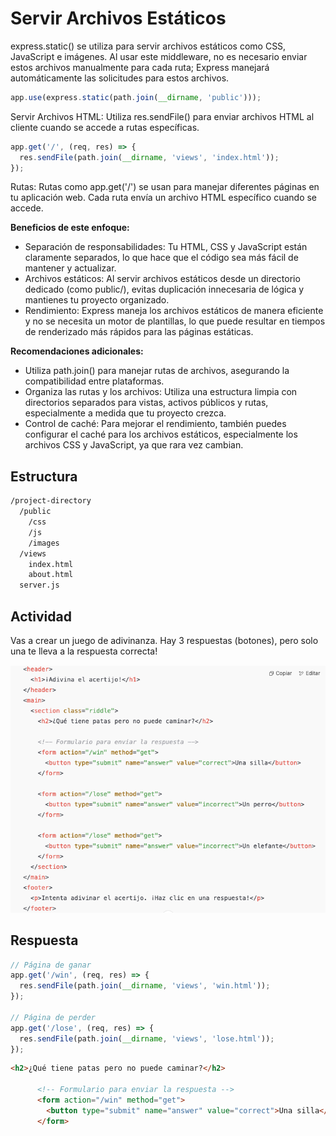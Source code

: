 # Servir Archivos Estáticos
express.static() se utiliza para servir archivos estáticos como CSS, JavaScript e imágenes. Al usar este middleware, no es necesario enviar estos archivos manualmente para cada ruta; Express manejará automáticamente las solicitudes para estos archivos.

```javascript
app.use(express.static(path.join(__dirname, 'public')));
```

Servir Archivos HTML: Utiliza res.sendFile() para enviar archivos HTML al cliente cuando se accede a rutas específicas.

```javascript
app.get('/', (req, res) => {
  res.sendFile(path.join(__dirname, 'views', 'index.html'));
});
```

Rutas: Rutas como app.get('/') se usan para manejar diferentes páginas en tu aplicación web. Cada ruta envía un archivo HTML específico cuando se accede.

**Beneficios de este enfoque:**
- Separación de responsabilidades: Tu HTML, CSS y JavaScript están claramente separados, lo que hace que el código sea más fácil de mantener y actualizar.
- Archivos estáticos: Al servir archivos estáticos desde un directorio dedicado (como public/), evitas duplicación innecesaria de lógica y mantienes tu proyecto organizado.
- Rendimiento: Express maneja los archivos estáticos de manera eficiente y no se necesita un motor de plantillas, lo que puede resultar en tiempos de renderizado más rápidos para las páginas estáticas.

**Recomendaciones adicionales:**
- Utiliza path.join() para manejar rutas de archivos, asegurando la compatibilidad entre plataformas.
- Organiza las rutas y los archivos: Utiliza una estructura limpia con directorios separados para vistas, activos públicos y rutas, especialmente a medida que tu proyecto crezca.
- Control de caché: Para mejorar el rendimiento, también puedes configurar el caché para los archivos estáticos, especialmente los archivos CSS y JavaScript, ya que rara vez cambian.

## Estructura

```bash
/project-directory
  /public
    /css
    /js
    /images
  /views
    index.html
    about.html
  server.js
```

## Actividad
Vas a crear un juego de adivinanza. Hay 3 respuestas (botones), pero solo una te lleva a la respuesta correcta!

![Juego de adivinanza](../../x-assets/UF1842/game.express.get.png)

## Respuesta
```javascript
// Página de ganar
app.get('/win', (req, res) => {
  res.sendFile(path.join(__dirname, 'views', 'win.html'));
});

// Página de perder
app.get('/lose', (req, res) => {
  res.sendFile(path.join(__dirname, 'views', 'lose.html'));
});
```

```html
<h2>¿Qué tiene patas pero no puede caminar?</h2>
      
      <!-- Formulario para enviar la respuesta -->
      <form action="/win" method="get">
        <button type="submit" name="answer" value="correct">Una silla</button>
      </form>
```
